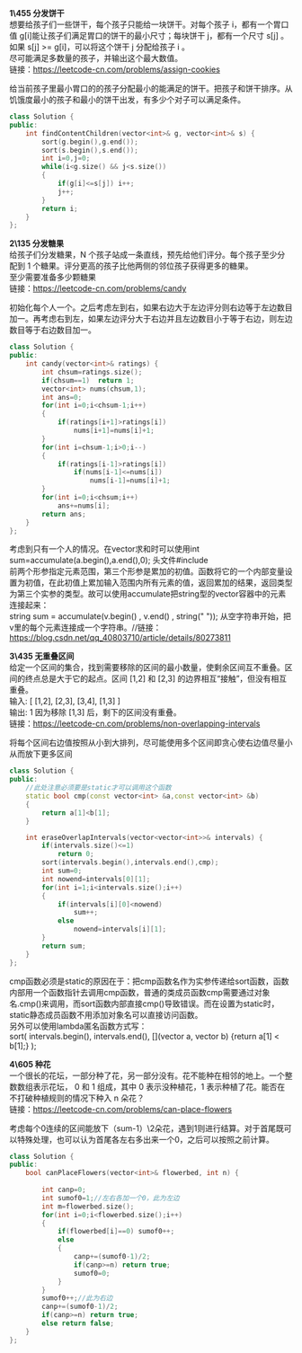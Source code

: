 **1\455 分发饼干**  
想要给孩子们一些饼干，每个孩子只能给一块饼干。对每个孩子 i，都有一个胃口值 g[i]能让孩子们满足胃口的饼干的最小尺寸；每块饼干 j，都有一个尺寸 s[j] 。如果 s[j] >= g[i]，可以将这个饼干 j 分配给孩子 i 。  
尽可能满足多数量的孩子，并输出这个最大数值。  
链接：https://leetcode-cn.com/problems/assign-cookies  
  
给当前孩子里最小胃口的的孩子分配最小的能满足的饼干。把孩子和饼干排序。从饥饿度最小的孩子和最小的饼干出发，有多少个对子可以满足条件。  
```C++
class Solution {
public:
    int findContentChildren(vector<int>& g, vector<int>& s) {
        sort(g.begin(),g.end());
        sort(s.begin(),s.end());
        int i=0,j=0;
        while(i<g.size() && j<s.size())
        {
            if(g[i]<=s[j]) i++;
            j++;
        }
        return i;
    }
};
```
  
**2\135 分发糖果**  
给孩子们分发糖果，N 个孩子站成一条直线，预先给他们评分。每个孩子至少分配到 1 个糖果。评分更高的孩子比他两侧的邻位孩子获得更多的糖果。  
至少需要准备多少颗糖果  
链接：https://leetcode-cn.com/problems/candy  
  
初始化每个人一个。之后考虑左到右，如果右边大于左边评分则右边等于左边数目加一。再考虑右到左，如果左边评分大于右边并且左边数目小于等于右边，则左边数目等于右边数目加一。
```C++
class Solution {
public:
    int candy(vector<int>& ratings) {
        int chsum=ratings.size();
        if(chsum==1)  return 1;
        vector<int> nums(chsum,1);
        int ans=0;
        for(int i=0;i<chsum-1;i++)
        {
            if(ratings[i+1]>ratings[i])
                nums[i+1]=nums[i]+1;
        }
        for(int i=chsum-1;i>0;i--)
        {
            if(ratings[i-1]>ratings[i])
                if(nums[i-1]<=nums[i])
                    nums[i-1]=nums[i]+1;
        }
        for(int i=0;i<chsum;i++)
            ans+=nums[i];
        return ans;
    }
};
```
考虑到只有一个人的情况。在vector求和时可以使用int sum=accumulate(a.begin(),a.end(),0); 头文件#include<numeric>  
前两个形参指定元素范围，第三个形参是累加的初值。函数将它的一个内部变量设置为初值，在此初值上累加输入范围内所有元素的值，返回累加的结果，返回类型为第三个实参的类型。故可以使用accumulate把string型的vector容器中的元素连接起来：  
string sum = accumulate(v.begin() , v.end() , string(" ")); 从空字符串开始，把v里的每个元素连接成一个字符串。//链接：https://blog.csdn.net/qq_40803710/article/details/80273811  
  
  
**3\435 无重叠区间**  
给定一个区间的集合，找到需要移除的区间的最小数量，使剩余区间互不重叠。区间的终点总是大于它的起点。区间 [1,2] 和 [2,3] 的边界相互“接触”，但没有相互重叠。  
输入: [ [1,2], [2,3], [3,4], [1,3] ]  
输出: 1 因为移除 [1,3] 后，剩下的区间没有重叠。  
链接：https://leetcode-cn.com/problems/non-overlapping-intervals  
  
将每个区间右边值按照从小到大排列，尽可能使用多个区间即贪心使右边值尽量小从而放下更多区间
```C++
class Solution {
public:
    //此处注意必须要是static才可以调用这个函数
    static bool cmp(const vector<int> &a,const vector<int> &b)
    {
        return a[1]<b[1];
    }

    int eraseOverlapIntervals(vector<vector<int>>& intervals) {
        if(intervals.size()<=1)
            return 0;
        sort(intervals.begin(),intervals.end(),cmp);
        int sum=0;
        int nowend=intervals[0][1];
        for(int i=1;i<intervals.size();i++)
        {
            if(intervals[i][0]<nowend)
                sum++;
            else
                nowend=intervals[i][1];
        }
        return sum;
    }
};
```
cmp函数必须是static的原因在于：把cmp函数名作为实参传递给sort函数，函数内部用一个函数指针去调用cmp函数，普通的类成员函数cmp需要通过对象名.cmp()来调用，而sort函数内部直接cmp()导致错误。而在设置为static时，static静态成员函数不用添加对象名可以直接访问函数。  
另外可以使用lambda匿名函数方式写：  
sort( intervals.begin(), intervals.end(), [](vector<int> a, vector<int> b) {return a[1] < b[1];} );  
  
**4\605 种花**  
一个很长的花坛，一部分种了花，另一部分没有。花不能种在相邻的地上。一个整数数组表示花坛， 0 和 1 组成，其中 0 表示没种植花，1 表示种植了花。能否在不打破种植规则的情况下种入 n 朵花？  
链接：https://leetcode-cn.com/problems/can-place-flowers
  
考虑每个0连续的区间能放下（sum-1）\2朵花，遇到1则进行结算。对于首尾既可以特殊处理，也可以认为首尾各左右多出来一个0，之后可以按照之前计算。  
```C++
class Solution {
public:
    bool canPlaceFlowers(vector<int>& flowerbed, int n) {
        
        int canp=0;
        int sumof0=1;//左右各加一个0，此为左边
        int m=flowerbed.size();
        for(int i=0;i<flowerbed.size();i++)
        {
            if(flowerbed[i]==0) sumof0++;
            else
            {
                canp+=(sumof0-1)/2;
                if(canp>=n) return true;
                sumof0=0;
            }
        }
        sumof0++;//此为右边
        canp+=(sumof0-1)/2;
        if(canp>=n) return true;
        else return false;
    }
};
```
  
  
